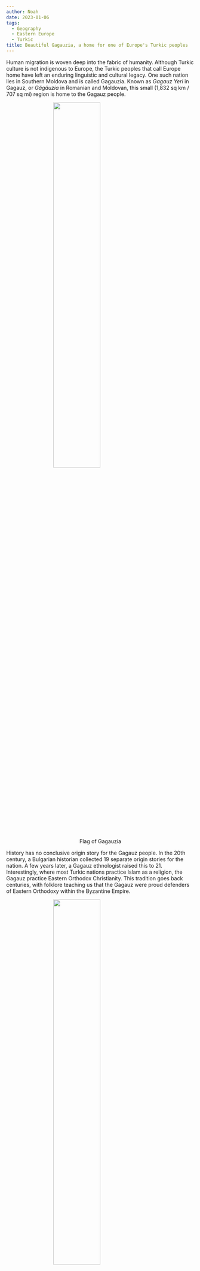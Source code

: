 ```yaml
---
author: Noah
date: 2023-01-06
tags:
  - Geography
  - Eastern Europe
  - Turkic
title: Beautiful Gagauzia, a home for one of Europe's Turkic peoples
---
```


Human migration is woven deep into the fabric of humanity. Although Turkic
culture is not indigenous to Europe, the Turkic peoples that call Europe home
have left an enduring linguistic and cultural legacy. One such nation lies in
Southern Moldova and is called Gagauzia. Known as _Gagauz Yeri_ in Gagauz, or
_Găgăuzia_ in Romanian and Moldovan, this small (1,832 sq km / 707 sq mi) region
is home to the Gagauz people.

<img style="display: block; margin-left: auto; margin-right: auto; width: 50%"
     src="https://upload.wikimedia.org/wikipedia/commons/6/69/Flag_of_Gagauzia.svg" />

<div style="text-align: center"><p>Flag of Gagauzia</p></div>

History has no conclusive origin story for the Gagauz people. In the 20th
century, a Bulgarian historian collected 19 separate origin stories for the
nation. A few years later, a Gagauz ethnologist raised this to 21.
Interestingly, where most Turkic nations practice Islam as a religion, the
Gagauz practice Eastern Orthodox Christianity. This tradition goes back
centuries, with folklore teaching us that the Gagauz were proud defenders of
Eastern Orthodoxy within the Byzantine Empire.

<img style="display: block; margin-left: auto; margin-right: auto; width: 50%"
     src="https://upload.wikimedia.org/wikipedia/commons/1/13/Gagauzia_map.svg" />

<div style="text-align: center"><p>Gagauzia shown in red within the borders of the Republic of Moldova</p></div>

Lying within the borders of the Republic of Moldova, Gagauzia (officially the
_Autonomous Territorial Unit of Gagauzia_) is an autonomous municipality within
the region of Eastern Europe. The Gagauz people are believed to be around
300,000 in size. Most Gagauz live within Gagauzia, but healthy diaspora
communities exist in Ukraine, Turkey, and Russia.

<img style="display: block; margin-left: auto; margin-right: auto; width: 50%"
     src="https://upload.wikimedia.org/wikipedia/commons/f/fe/Location_Moldova_Europe.png" />

<div style="text-align: center"><p>The Republic of Moldova is in Eastern Europe</p></div>

Although Gagauz origins remain unclear, the nation might have existed prior to
Ottoman colonization of the Balkans in the 14th century. In 1812, the region of
Bessarabia (modern day Moldova and part of Ukraine) was annexed by the Russian
empire. With the exception of 6 days in 1906, when the Gagauz led a revolution
against Russia, the Gagauz have always remained a minority within a larger
state. After the Soviet conquest of Moldova in the 1940s, an intellectual Gagauz
national movement flourished in the 1980s. By 1988, the Gagauz came together
with other ethnic minorities and founded a democratic assembly which voted in
favor of autonomy within the Moldavian Soviet Socialist Republic. The city of
Comrat was chosen to be its capital.

<img style="display: block; margin-left: auto; margin-right: auto; width: 50%"
     src="https://upload.wikimedia.org/wikipedia/commons/8/88/G%C3%B6k-Oguz_Yeri.JPG" />

<div style="text-align: center"><p>"Welcome to Gagauzia" sign in the Gagauz language</p></div>

By 1991 the Soviet Union was crumbling. Although many Gagauz wished to remain
part of the Soviet bloc, the Moldovan parliament voted to secede from the USSR
on 27 August, 1991. In this moment Moldova was a fledging democracy and
parliament opted to work closely with its ethnic minorities in an effort to
strengthen its independence. By 1994 the Moldovan assembly passed the "Law on
the Special Legal Status of Gagauzia", solidifying the Gagauz autonomous
territory within the Republic of Moldova. The Gagauzian "national-territorial
autonomous unit" was soon created and ratified three official languages: Gagauz,
Romanian (Moldovan), and Russian.

Gagauzia soldiered on as Moldova labored to create a new post-Soviet identity.
By 2014, Gagauzia held a referendum to determine whether it wanted stronger ties
with the Russian Federation or the European Union. The constituency voted
overwhelmingly in favor of creating closer ties Russia.

<img style="display: block; margin-left: auto; margin-right: auto; width: 50%"
     src="https://upload.wikimedia.org/wikipedia/commons/7/79/Gagauz.jpg" />

<div style="text-align: center"><p>Gagauz people in traditional clothing</p></div>

The language spoken by the Gagauz people is part of the Oghuz branch of Turkic
languages, making it closely related to Turkish, Qashqai, Turkmen, and Azeri. It
was first written in the Greek alphabet in the late 1800s, and in 1957, under
Sovietization, the language adopted the Cyrillic alphabet. After Moldovan
independence, the Latin-based alphabet was adopted in 1993, having been largely
inspired by the modern Turkish alphabet.

<img style="display: block; margin-left: auto; margin-right: auto; width: 50%"
     src="https://upload.wikimedia.org/wikipedia/commons/5/53/Gagauz-children.jpg" />

<div style="text-align: center"><p>A group of Gagauz</p></div>

Despite its small size, Gagauzia is a culturally rich part of Europe, with its
own linguistic heritage in a region that is largely Slavic and Romance.
Withstanding larger forces, it has forged an identity that remains similar yet
largely distinct from its peers, having emerged at the crossroads of West Asia
and Eastern Europe. The nation shares a long, deep history with Moldova, yet has
managed to not only survive, but exert its independence throughout centuries.
Whatever the future holds for this small nation, it is a place I enjoy learning
about and I hope to one day visit.
